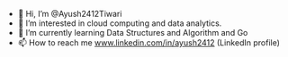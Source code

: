 - 👋 Hi, I’m @Ayush2412Tiwari
- 👀 I’m interested in cloud computing and data analytics.
- 🌱 I’m currently learning Data Structures and Algorithm and Go
- 📫 How to reach me www.linkedin.com/in/ayush2412 (LinkedIn profile)



<!---
Ayush2412Tiwari/Ayush2412Tiwari is a ✨ special ✨ repository because its `README.md` (this file) appears on your GitHub profile.
You can click the Preview link to take a look at your changes.
--->
